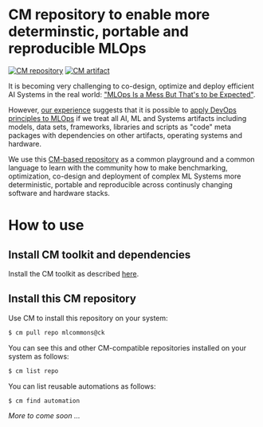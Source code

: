 # CM repository to enable more determinstic, portable and reproducible MLOps

[![CM repository](https://img.shields.io/badge/Collective%20Mind-compatible-blue)](https://github.com/mlcommons/ck/tree/master/cm)
[![CM artifact](https://img.shields.io/badge/Artifact-automated%20and%20reusable-blue)](https://github.com/mlcommons/ck/tree/master/cm)


It is becoming very challenging to co-design, optimize and deploy efficient AI Systems in the real world:
["MLOps Is a Mess But That's to be Expected"](https://www.mihaileric.com/posts/mlops-is-a-mess).

However, [our experience](https://doi.org/10.5281/zenodo.6475385) 
suggests that it is possible to [apply DevOps principles to MLOps](https://www.datanami.com/2022/03/30/birds-arent-real-and-neither-is-mlops/)
if we treat all AI, ML and Systems artifacts including models, data sets, frameworks, libraries and scripts as "code" meta packages 
with dependencies on other artifacts, operating systems and hardware.

We use this [CM-based repository](https://github.com/mlcommons/ck/tree/master/cm) 
as a common playground and a common language to learn with the community
how to make benchmarking, optimization, co-design and deployment
of complex ML Systems more deterministic, portable and reproducible 
across continusly changing software and hardware stacks.


# How to use

## Install CM toolkit and dependencies

Install the CM toolkit as described [here](https://github.com/mlcommons/ck/blob/master/cm/docs/installation.md).

## Install this CM repository

Use CM to install this repository on your system:

```bash
$ cm pull repo mlcommons@ck
```

You can see this and other CM-compatible repositories installed on your system as follows:
```bash
$ cm list repo
```

You can list reusable automations as follows:
```bash
$ cm find automation
```


*More to come soon ...*
